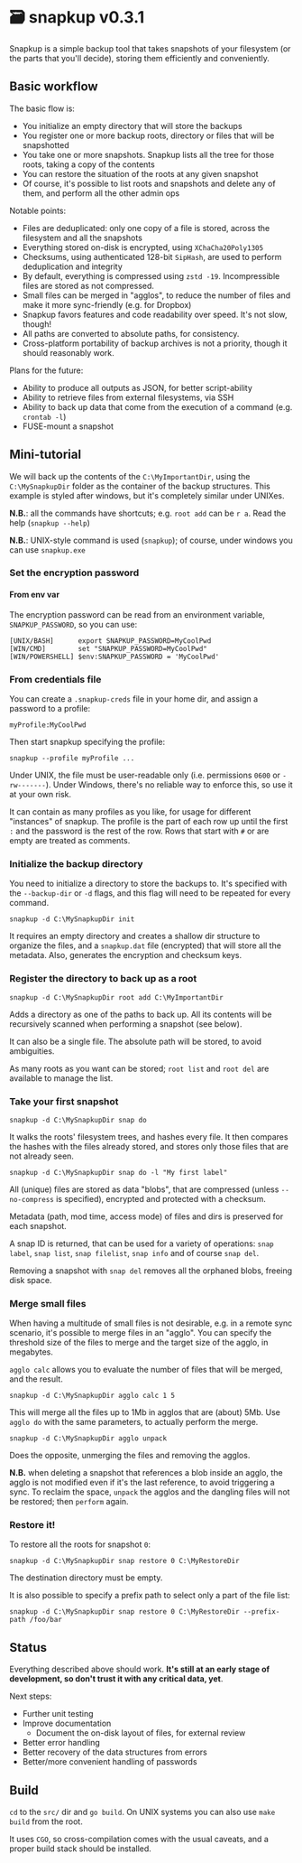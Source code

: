 # 🗃️ snapkup v0.3.1

Snapkup is a simple backup tool that takes snapshots of your filesystem (or the parts that you'll decide), storing them
efficiently and conveniently.

## Basic workflow

The basic flow is:

- You initialize an empty directory that will store the backups
- You register one or more backup roots, directory or files that will be snapshotted
- You take one or more snapshots. Snapkup lists all the tree for those roots, taking a copy of the contents
- You can restore the situation of the roots at any given snapshot
- Of course, it's possible to list roots and snapshots and delete any of them, and perform all the other admin ops 

Notable points:

- Files are deduplicated: only one copy of a file is stored, across the filesystem and all the snapshots
- Everything stored on-disk is encrypted, using `XChaCha20Poly1305`
- Checksums, using authenticated 128-bit `SipHash`, are used to perform deduplication and integrity
- By default, everything is compressed using `zstd -19`. Incompressible files are stored as not compressed.
- Small files can be merged in "agglos", to reduce the number of files and make it more sync-friendly (e.g. for Dropbox)
- Snapkup favors features and code readability over speed. It's not slow, though!
- All paths are converted to absolute paths, for consistency.
- Cross-platform portability of backup archives is not a priority, though it should reasonably work.

Plans for the future:

- Ability to produce all outputs as JSON, for better script-ability
- Ability to retrieve files from external filesystems, via SSH
- Ability to back up data that come from the execution of a command (e.g. `crontab -l`)
- FUSE-mount a snapshot

## Mini-tutorial

We will back up the contents of the `C:\MyImportantDir`, using the `C:\MySnapkupDir` folder as the container of the 
backup structures. This example is styled after windows, but it's completely similar under UNIXes.

**N.B.**: all the commands have shortcuts; e.g. `root add` can be `r a`. Read the help (`snapkup --help`)

**N.B.**: UNIX-style command is used (`snapkup`); of course, under windows you can use `snapkup.exe`

### Set the encryption password

#### From env var

The encryption password can be read from an environment variable, `SNAPKUP_PASSWORD`, so you can use:

```
[UNIX/BASH]      export SNAPKUP_PASSWORD=MyCoolPwd
[WIN/CMD]        set "SNAPKUP_PASSWORD=MyCoolPwd"
[WIN/POWERSHELL] $env:SNAPKUP_PASSWORD = 'MyCoolPwd'
```

### From credentials file

You can create a `.snapkup-creds` file in your home dir, and assign a password to a profile:

```
myProfile:MyCoolPwd
```

Then start snapkup specifying the profile:

```
snapkup --profile myProfile ...
```

Under UNIX, the file must be user-readable only (i.e. permissions `0600` or `-rw-------`). Under Windows, there's
no reliable way to enforce this, so use it at your own risk.

It can contain as many profiles as you like, for usage for different "instances" of snapkup. The profile is the part
of each row up until the first `:` and the password is the rest of the row. Rows that start with `#` or are empty are
treated as comments.

### Initialize the backup directory

You need to initialize a directory to store the backups to. It's specified with the `--backup-dir` or `-d` flags, and 
this flag will need to be repeated for every command.

`snapkup -d C:\MySnapkupDir init`

It requires an empty directory and creates a shallow dir structure to organize the files, and a `snapkup.dat` file (encrypted) 
that will store all the metadata. Also, generates the encryption and checksum keys.

### Register the directory to back up as a root

`snapkup -d C:\MySnapkupDir root add C:\MyImportantDir`

Adds a directory as one of the paths to back up. All its contents will be recursively scanned when performing a snapshot 
(see below).

It can also be a single file. The absolute path will be stored, to avoid ambiguities.

As many roots as you want can be stored; `root list` and `root del` are available to manage the list.

### Take your first snapshot

`snapkup -d C:\MySnapkupDir snap do`

It walks the roots' filesystem trees, and hashes every file. It then compares the hashes with the files already stored, 
and stores only those files that are not already seen.

`snapkup -d C:\MySnapkupDir snap do -l "My first label"`

All (unique) files are stored as data "blobs", that are compressed (unless `--no-compress` is specified), encrypted and 
protected with a checksum.

Metadata (path, mod time, access mode) of files and dirs is preserved for each snapshot.

A snap ID is returned, that can be used for a variety of operations: `snap label`, `snap list`, `snap filelist`, 
`snap info` and of course `snap del`.

Removing a snapshot with `snap del` removes all the orphaned blobs, freeing disk space.

### Merge small files

When having a multitude of small files is not desirable, e.g. in a remote sync scenario, it's possible to merge files 
in an "agglo". You can specify the threshold size of the files to merge and the target size of the agglo, in megabytes.

`agglo calc` allows you to evaluate the number of files that will be merged, and the result.

`snapkup -d C:\MySnapkupDir agglo calc 1 5`

This will merge all the files up to 1Mb in agglos that are (about) 5Mb. Use `agglo do` with the same parameters, to
actually perform the merge.

`snapkup -d C:\MySnapkupDir agglo unpack`

Does the opposite, unmerging the files and removing the agglos.

**N.B.** when deleting a snapshot that references a blob inside an agglo, the agglo is not modified even if it's the
last reference, to avoid triggering a sync. To reclaim the space, `unpack` the agglos and the dangling files will not
be restored; then `perform` again.

### Restore it!

To restore all the roots for snapshot `0`:

`snapkup -d C:\MySnapkupDir snap restore 0 C:\MyRestoreDir`

The destination directory must be empty.

It is also possible to specify a prefix path to select only a part of the file list:

`snapkup -d C:\MySnapkupDir snap restore 0 C:\MyRestoreDir --prefix-path /foo/bar`

## Status

Everything described above should work. **It's still at an early stage of development, so don't trust it with any 
critical data, yet**. 

Next steps:

- Further unit testing
- Improve documentation
  - Document the on-disk layout of files, for external review
- Better error handling
- Better recovery of the data structures from errors
- Better/more convenient handling of passwords

## Build

`cd` to the `src/` dir and `go build`. On UNIX systems you can also use `make build` from the root.

It uses `CGO`, so cross-compilation comes with the usual caveats, and a proper build stack should be installed.

